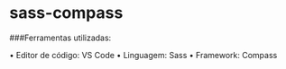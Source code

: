 # sass-compass

###Ferramentas utilizadas: 

• Editor de código: VS Code
• Linguagem: Sass 
• Framework: Compass

